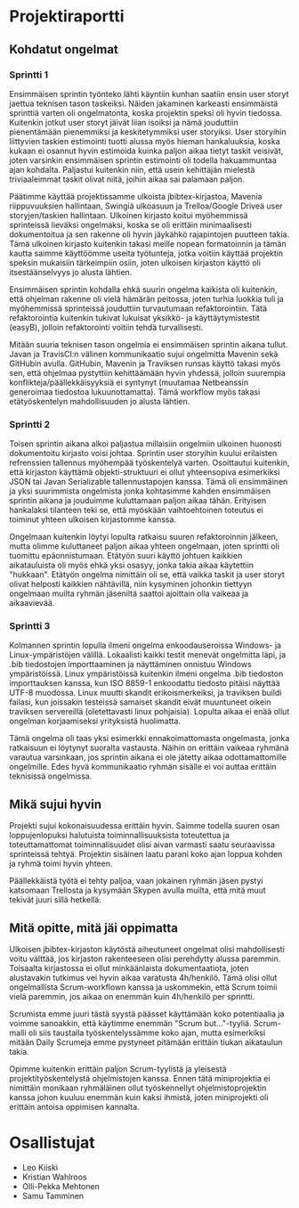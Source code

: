 # Projektiraportti

## Kohdatut ongelmat

### Sprintti 1

Ensimmäisen sprintin työnteko lähti käyntiin kunhan saatiin ensin user storyt
jaettua teknisen tason taskeiksi. Näiden jakaminen karkeasti ensimmäistä sprinttiä varten oli ongelmatonta, koska projektin speksi oli hyvin tiedossa. Kuitenkin jotkut user storyt jäivät liian isoiksi ja nämä jouduttiin pienentämään pienemmiksi ja keskitetymmiksi user storyiksi. User storyihin liittyvien taskien estimointi tuotti alussa myös hieman hankaluuksia, koska kukaan ei osannut hyvin estimoida kuinka paljon aikaa tietyt taskit veisivät, joten varsinkin ensimmäisen sprintin estimointi oli todella hakuammuntaa ajan kohdalta. Paljastui kuitenkin niin, että usein kehittäjän mielestä triviaaleimmat taskit olivat niitä, joihin aikaa sai palamaan paljon.

Päätimme käyttää projektissamme ulkoista jbibtex-kirjastoa, Mavenia riippuvuuksien hallintaan, Swingiä ulkoasuun ja Trelloa/Google Driveä user storyjen/taskien hallintaan. Ulkoinen kirjasto koitui myöhemmissä sprinteissä lieväksi ongelmaksi, koska se oli erittäin minimaalisesti dokumentoitua ja sen rakenne oli hyvin jäykähkö rajapintojen puutteen takia. Tämä ulkoinen kirjasto kuitenkin takasi meille nopean formatoinnin ja tämän kautta saimme käyttöömme useita työtunteja, jotka voitiin käyttää projektin speksin mukaisiin tärkeimpiin osiin, joten ulkoisen kirjaston käyttö oli itsestäänselvyys jo alusta lähtien.

Ensimmäisen sprintin kohdalla ehkä suurin ongelma kaikista oli kuitenkin, että ohjelman rakenne oli vielä hämärän peitossa, joten turhia luokkia tuli ja myöhemmissä sprinteissä jouduttiin turvautumaan refaktorointiin. Tätä refaktorointia kuitenkin tukivat lukuisat yksikkö- ja käyttäytymistestit (easyB), jolloin refaktorointi voitiin tehdä turvallisesti.

Mitään suuria teknisen tason ongelmia ei ensimmäisen sprintin aikana tullut. Javan ja TravisCI:n välinen kommunikaatio sujui ongelmitta Mavenin sekä GitHubin avulla. GitHubin, Mavenin ja Traviksen runsas käyttö takasi myös sen, että ohjelmaa pystyttiin kehittäämään hyvin yhdessä, jolloin suurempia konflikteja/päällekkäisyyksiä ei syntynyt (muutamaa Netbeanssin generoimaa tiedostoa lukuunottamatta). Tämä workflow myös takasi etätyöskentelyn mahdollisuuden jo alusta lähtien.



### Sprintti 2

Toisen sprintin aikana alkoi paljastua millaisiin ongelmiin ulkoinen
huonosti dokumentoitu kirjasto voisi johtaa. Sprintin user storyihin kuului erilaisten refrenssien tallennus myöhempää työskentelyä varten. Osoittautui kuitenkin, että kirjaston käyttämä objekti-struktuuri ei ollut yhteensopiva esimerkiksi JSON tai Javan Serializable tallennustapojen kanssa. Tämä oli ensimmäinen ja yksi suurimmista ongelmista jonka kohtasimme kahden ensimmäisen sprintin aikana ja jouduimme kuluttamaan paljon aikaa tähän. Erityisen hankalaksi tilanteen teki se, että myöskään vaihtoehtoinen toteutus ei toiminut yhteen ulkoisen kirjastomme kanssa.

Ongelmaan kuitenkin löytyi lopulta ratkaisu suuren refaktoroinnin jälkeen, mutta olimme kuluttaneet paljon aikaa yhteen ongelmaan, joten sprintti oli tuomittu epäonnistumaan. Etätyön suuri käyttö johtuen kaikkien aikatauluista oli myös ehkä yksi osasyy, jonka takia aikaa käytettiin "hukkaan". Etätyön ongelma nimittäin oli se, että vaikka taskit ja user storyt olivat helposti kaikkien nähtävillä, niin kysyminen johonkin tiettyyn ongelmaan muilta ryhmän jäseniltä saattoi ajoittain olla vaikeaa ja aikaavievää.  

### Sprintti 3

Kolmannen sprintin lopulla ilmeni ongelma enkoodauseroissa Windows- ja Linux-ympäristöjen välillä. Lokaalisti kaikki testit menevät ongelmitta läpi, ja .bib tiedostojen importtaaminen ja näyttäminen onnistuu Windows ympäristöissä. Linux ympäristöissä kuitenkin ilmeni ongelma .bib tiedoston importtauksen kanssa, kun ISO 8859-1 enkoodattu tiedosto pitäisi näyttää UTF-8 muodossa. Linux muutti skandit erikoismerkeiksi, ja traviksen buildi failasi, kun joissakin testeissä samaiset skandit eivät muuntuneet oikein traviksen servereillä (oletettavasti linux pohjaisia). Lopulta aikaa ei enää ollut ongelman korjaamiseksi yrityksistä huolimatta.

Tämä ongelma oli taas yksi esimerkki ennakoimattomasta ongelmasta, jonka ratkaisuun ei löytynyt suoralta vastausta. Näihin on erittäin vaikeaa ryhmänä varautua varsinkaan, jos sprintin aikana ei ole jätetty aikaa odottamattomille ongelmille. Edes hyvä kommunikaatio ryhmän sisälle ei voi auttaa erittäin teknisissä ongelmissa.

## Mikä sujui hyvin

Projekti sujui kokonaisuudessa erittäin hyvin. Saimme todella suuren osan loppujenlopuksi halutuista toiminnallisuuksista toteutettua ja toteuttamattomat toiminnalisuudet olisi aivan varmasti saatu seuraavissa sprinteissä tehtyä. Projektin sisäinen laatu parani koko ajan loppua kohden ja ryhmä toimi hyvin yhteen.

Päällekkäistä työtä ei tehty paljoa, vaan jokainen ryhmän jäsen pystyi katsomaan Trellosta ja kysymään Skypen avulla muilta, että mitä muut tekivät juuri sillä hetkellä.

## Mitä opitte, mitä jäi oppimatta

Ulkoisen jbibtex-kirjaston käytöstä aiheutuneet ongelmat olisi mahdollisesti voitu välttää, jos kirjaston rakenteeseen olisi perehdytty alussa paremmin. Toisaalta kirjastossa ei ollut minkäänlaista dokumentaatiota, joten alustavakin tutkimus vei hyvin aikaa varatusta 4h/henkilö. Tämä olisi ollut ongelmallista Scrum-workflown kanssa ja uskommekin, että Scrum toimii vielä paremmin, jos aikaa on enemmän kuin 4h/henkilö per sprintti. 

Scrumista emme juuri tästä syystä päässet käyttämään koko potentiaalia ja voimme sanoakkin, että käytimme enemmän "Scrum but..."-tyyliä. Scrum-malli oli siis taustalla työskentelyssämme koko ajan, mutta esimerkiksi mitään Daily Scrumeja emme pystyneet pitämään erittäin tiukan aikataulun takia.

Opimme kuitenkin erittäin paljon Scrum-tyylistä ja yleisestä projektityöskentelystä ohjelmistojen kanssa. Ennen tätä miniprojektia ei nimittäin monikaan ryhmäläinen ollut työskennellyt ohjelmistoprojektin kanssa johon kuuluu enemmän kuin kaksi ihmistä, joten miniprojekti oli erittäin antoisa oppimisen kannalta.

# Osallistujat

* Leo Kiiski
* Kristian Wahlroos
* Olli-Pekka Mehtonen
* Samu Tamminen
